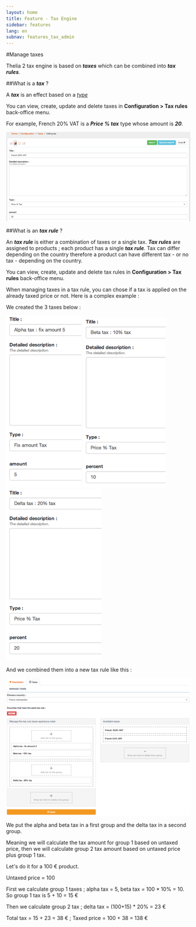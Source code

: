 ```yaml
---
layout: home
title: Feature - Tax Engine
sidebar: features
lang: en
subnav: features_tax_admin
---
```


#Manage taxes

Thelia 2 tax engine is based on ***taxes*** which can be combined into ***tax rules***.

##What is a ***tax*** ?

A ***tax*** is an effect based on a [*type*](/en/documentation/features/tax/type.html)

You can view, create, update and delete taxes in **Configuration > Tax rules** back-office menu.

For example, French 20% VAT is a ***Price % tax*** type whose amount is ***20***.

![Edit tax](/img/documentation/features/tax/edit_tax.png "Edit tax")

##What is an ***tax rule*** ?

An ***tax rule*** is either a combination of taxes or a single tax. ***Tax rules*** are assigned to products ; each product has a single ***tax rule***. Tax can differ depending on the country therefore a product can have different tax - or no tax - depending on the country.

You can view, create, update and delete tax rules in **Configuration > Tax rules** back-office menu.

When managing taxes in a tax rule, you can chose if a tax is applied on the already taxed price or not. Here is a complex example :

We created the 3 taxes below :

![Alpha tax](/img/documentation/features/tax/alpha_tax.png "Alpha tax")
![Beta tax](/img/documentation/features/tax/beta_tax.png "Beta tax")
![Delta tax](/img/documentation/features/tax/delta_tax.png "Delta tax")

And we combined them into a new tax rule like this :

![Tax rule](/img/documentation/features/tax/tax_rule.png "Tax rule")

We put the alpha and beta tax in a first group and the delta tax in a second group.

Meaning we will calculate the tax amount for group 1 based on untaxed price, then we will calculate group 2 tax amount based on untaxed price plus group 1 tax.

Let's do it for a 100 €  product.

Untaxed price = 100

First we calculate group 1 taxes ; alpha tax = 5, beta tax = 100 * 10% = 10. So group 1 tax is 5 + 10 = 15 €

Then we calculate group 2 tax ; delta tax = (100+15) * 20% = 23 €

Total tax = 15 + 23 = 38 € ; Taxed price = 100 + 38 = 138 €

